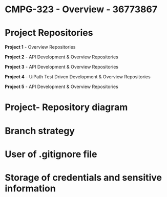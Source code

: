 # CMPG-323 - Overview - 36773867

# Project Repositories

  **Project 1**  - Overview Repositories
  
  **Project 2** - API Development & Overview Repositories
  
  **Project 3** - API Development & Overview Repositories
  
  **Project 4** - UiPath Test Driven Development & Overview Repositories
  
  **Project 5** - API Development & Overview Repositories
  

# Project- Repository diagram

# Branch strategy

# User of .gitignore file

# Storage of credentials and sensitive information

